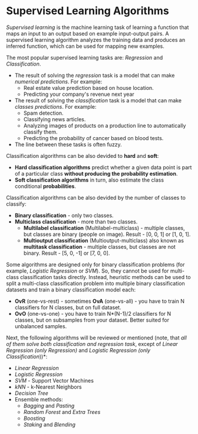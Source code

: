 # Supervised Learning Algorithms

*Supervised learning* is the machine learning task of learning a function that maps an input to an output based on example input-output pairs. 
A supervised learning algorithm analyzes the training data and produces an inferred function, which can be used for mapping new examples.

The most popular supervised learning tasks are: *Regression* and *Classification*.
- The result of solving the *regression* task is a model that can make *numerical predictions*. For example:
  - Real estate value prediction based on house location.
  - Predicting your company's revenue next year
- The result of solving the *classification* task is a model that can make *classes predictions*. For example:
  - Spam detection.
  - Classifying news articles.
  - Analyzing images of products on a production line to automatically classify them.
  - Predicting the probability of cancer based on blood tests.
- The line between these tasks is often fuzzy.

Classification algorithms can be also devided to **hard** and **soft**:
- **Hard classification algorithms** predict whether a given data point is part of a particular class **without producing the probability estimation**.
- **Soft classification algorithms** in turn, also estimate the class conditional **probabilities**.

Classification algorithms can be also devided by the number of classes to classify:
- **Binary classification** - only two classes.
- **Multiclass classification** - more than two classes.
  - **Multilabel classification** (Multilabel-multiclass) - multiple classes, but classes are binary (people on image). Result - [0, 0, 1] or [1, 0, 1].
  - **Multioutput classification** (Multioutput-multiclass) also known as **multitask classification** - multiple classes, but classes are not binary. Result - [5, 0, -1] or [7, 0, 0].

Some algorithms are designed only for binary classification problems (for example, *Logistic Regression* or *SVM*). So, they cannot be used for multi-class classification tasks directly. 
Instead, heuristic methods can be used to split a multi-class classification problem into multiple binary classification datasets and train a binary classification model each:
- **OvR** (one-vs-rest) - sometimes **OvA** (one-vs-all) - you have to train N classifiers for N classes, but on full dataset.
- **OvO** (one-vs-one) - you have to train N*(N-1)/2 classifiers for N classes, but on subsamples from your dataset. Better suited for unbalanced samples.

Next, the following algorithms will be reviewed or mentioned (note, that *all of them solve both classification and regression task*, except of *Linear Regression (only Regression)* and *Logistic Regression (only Classification*))*:
- *Linear Regression*
- *Logistic Regression*
- *SVM* - Support Vector Machines
- *kNN* - k-Nearest Neighbors
- *Decision Tree*
- Ensemble methods:
  - *Bagging* and *Pasting*
  - *Random Forest* and *Extra Trees*
  - *Boosting*
  - *Staking* and *Blending*